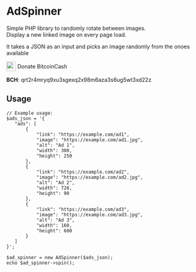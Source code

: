 # AdSpinner

Simple PHP library to randomly rotate between images.  
Display a new linked image on every page load.

It takes a JSON as an input and picks an image randomly from the onoes available   

<p>
    <img src="https://cdn-icons-png.flaticon.com/128/2000/2000519.png" height="25" width="25" style="vertical-align: middle;"/>
    <span style="vertical-align: middle;">Donate BitcoinCash</span>
</p>   
<b>BCH</b>: qrt2r4mryq9xu3sgexq2x98m6aza3s6ug5wt3xd22z   


## Usage

 ```
// Example usage:
$ads_json = '{
    "ads": [
        {
            "link": "https://example.com/ad1",
            "image": "https://example.com/ad1.jpg",
            "alt": "Ad 1",
            "width": 300,
            "height": 250
        },
        {
            "link": "https://example.com/ad2",
            "image": "https://example.com/ad2.jpg",
            "alt": "Ad 2",
            "width": 728,
            "height": 90
        },
        {
            "link": "https://example.com/ad3",
            "image": "https://example.com/ad3.jpg",
            "alt": "Ad 3",
            "width": 160,
            "height": 600
        }
    ]
}';

```
```
$ad_spinner = new AdSpinner($ads_json);
echo $ad_spinner->spin();
```